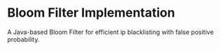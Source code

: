 # Bloom Filter Implementation

A Java-based Bloom Filter for efficient ip blacklisting with false positive probability.